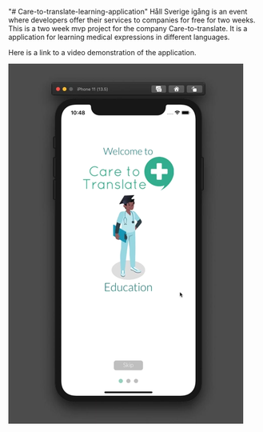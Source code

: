 "# Care-to-translate-learning-application" 
Håll Sverige igång is an event where developers offer their services to companies for free for two weeks. This is a two week mvp project for the company Care-to-translate. It is a application for learning medical expressions in different languages.

Here is a link to a video demonstration of the application.

[![Link to demonstrations](https://raw.githubusercontent.com/RobinRibaric/Care-to-translate-learning-application/master/CTT-Education-master/image/nedladdning.png)](https://www.youtube.com/watch?v=9rORnvH1q2E&feature=youtu.be)
